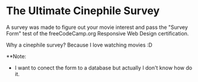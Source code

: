 # The Ultimate Cinephile Survey

A survey was made to figure out your movie interest and pass the "Survey Form" test of the freeCodeCamp.org Responsive Web Design certification.

Why a cinephile survey? Because I love watching movies :D

**Note:
- I want to conect the form to a database but actually I don't know how do it. 
